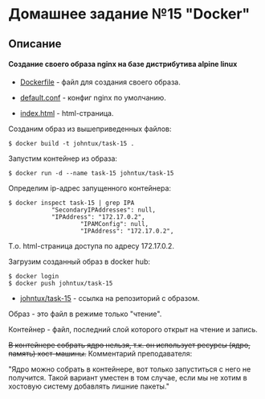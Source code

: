# Домашнее задание №15 "Docker"

## Описание

#### Создание своего образа nginx на базе дистрибутива alpine linux

* [Dockerfile](https://github.com/johnTux/otus_linux/blob/master/task-15/Dockerfile) - файл для создания своего образа.

* [default.conf](https://github.com/johnTux/otus_linux/blob/master/task-15/default.conf) - конфиг nginx по умолчанию.

* [index.html](https://github.com/johnTux/otus_linux/blob/master/task-15/index.html) - html-страница.

Созданим образ из вышеприведенных файлов:

```
$ docker build -t johntux/task-15 .
```
Запустим контейнер из образа:

```
$ docker run -d --name task-15 johntux/task-15
```

Определим ip-адрес запущенного контейнера:

```
$ docker inspect task-15 | grep IPA
            "SecondaryIPAddresses": null,
            "IPAddress": "172.17.0.2",
                    "IPAMConfig": null,
                    "IPAddress": "172.17.0.2",

```

Т.о. html-страница доступа по адресу 172.17.0.2.

Загрузим созданный образ в docker hub:

```
$ docker login
$ docker push johntux/task-15
```

* [johntux/task-15](https://hub.docker.com/r/johntux/task-15) - ссылка на репозиторий с образом.

Образ - это файл в режиме только "чтение".

Контейнер - файл, последний слой которого открыт на чтение и запись.

~~В контейнере собрать ядро нельзя, т.к. он использует ресурсы (ядро, память) хост-машины.~~ Комментарий преподавателя:

"Ядро можно собрать в контейнере, вот только запуститься с него не получится. Такой вариант уместен в том случае, если мы не хотим в хостовую систему добавлять лишние пакеты."